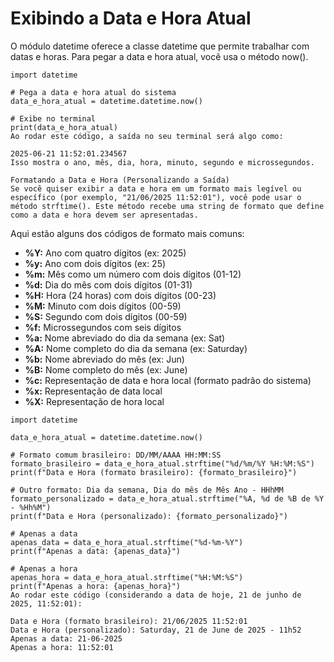 # Exibindo a Data e Hora Atual
O módulo datetime oferece a classe datetime que permite trabalhar com datas e horas. Para pegar a data e hora atual, você usa o método now().

```
import datetime

# Pega a data e hora atual do sistema
data_e_hora_atual = datetime.datetime.now()

# Exibe no terminal
print(data_e_hora_atual)
Ao rodar este código, a saída no seu terminal será algo como:

2025-06-21 11:52:01.234567
Isso mostra o ano, mês, dia, hora, minuto, segundo e microssegundos.

Formatando a Data e Hora (Personalizando a Saída)
Se você quiser exibir a data e hora em um formato mais legível ou específico (por exemplo, "21/06/2025 11:52:01"), você pode usar o método strftime(). Este método recebe uma string de formato que define como a data e hora devem ser apresentadas.
```

Aqui estão alguns dos códigos de formato mais comuns:

- **%Y:** Ano com quatro dígitos (ex: 2025)
- **%y:** Ano com dois dígitos (ex: 25)
- **%m:** Mês como um número com dois dígitos (01-12)
- **%d:** Dia do mês com dois dígitos (01-31)
- **%H:** Hora (24 horas) com dois dígitos (00-23)
- **%M:** Minuto com dois dígitos (00-59)
- **%S:** Segundo com dois dígitos (00-59)
- **%f:** Microssegundos com seis dígitos
- **%a:** Nome abreviado do dia da semana (ex: Sat)
- **%A:** Nome completo do dia da semana (ex: Saturday)
- **%b:** Nome abreviado do mês (ex: Jun)
- **%B:** Nome completo do mês (ex: June)
- **%c:** Representação de data e hora local (formato padrão do sistema)
- **%x:** Representação de data local
- **%X:** Representação de hora local

```
import datetime

data_e_hora_atual = datetime.datetime.now()

# Formato comum brasileiro: DD/MM/AAAA HH:MM:SS
formato_brasileiro = data_e_hora_atual.strftime("%d/%m/%Y %H:%M:%S")
print(f"Data e Hora (formato brasileiro): {formato_brasileiro}")

# Outro formato: Dia da semana, Dia do mês de Mês Ano - HHhMM
formato_personalizado = data_e_hora_atual.strftime("%A, %d de %B de %Y - %Hh%M")
print(f"Data e Hora (personalizado): {formato_personalizado}")

# Apenas a data
apenas_data = data_e_hora_atual.strftime("%d-%m-%Y")
print(f"Apenas a data: {apenas_data}")

# Apenas a hora
apenas_hora = data_e_hora_atual.strftime("%H:%M:%S")
print(f"Apenas a hora: {apenas_hora}")
Ao rodar este código (considerando a data de hoje, 21 de junho de 2025, 11:52:01):

Data e Hora (formato brasileiro): 21/06/2025 11:52:01
Data e Hora (personalizado): Saturday, 21 de June de 2025 - 11h52
Apenas a data: 21-06-2025
Apenas a hora: 11:52:01
```